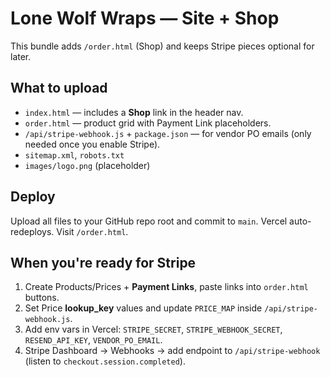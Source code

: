 # Lone Wolf Wraps — Site + Shop

This bundle adds `/order.html` (Shop) and keeps Stripe pieces optional for later.

## What to upload
- `index.html` — includes a **Shop** link in the header nav.
- `order.html` — product grid with Payment Link placeholders.
- `/api/stripe-webhook.js` + `package.json` — for vendor PO emails (only needed once you enable Stripe).
- `sitemap.xml`, `robots.txt`
- `images/logo.png` (placeholder)

## Deploy
Upload all files to your GitHub repo root and commit to `main`. Vercel auto-redeploys. Visit `/order.html`.

## When you're ready for Stripe
1) Create Products/Prices + **Payment Links**, paste links into `order.html` buttons.
2) Set Price **lookup_key** values and update `PRICE_MAP` inside `/api/stripe-webhook.js`.
3) Add env vars in Vercel: `STRIPE_SECRET`, `STRIPE_WEBHOOK_SECRET`, `RESEND_API_KEY`, `VENDOR_PO_EMAIL`.
4) Stripe Dashboard → Webhooks → add endpoint to `/api/stripe-webhook` (listen to `checkout.session.completed`).